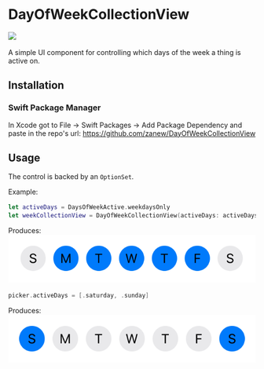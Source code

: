 # DayOfWeekCollectionView

![](https://github.com/zanew/DayOfWeekCollectionView/blob/master/weekpicker.gif)

A simple UI component for controlling which days of the week a thing is active on.

## Installation

### Swift Package Manager

In Xcode got to File -> Swift Packages -> Add Package Dependency and paste in the repo's url: https://github.com/zanew/DayOfWeekCollectionView

## Usage

The control is backed by an `OptionSet`.

Example:
```swift
let activeDays = DaysOfWeekActive.weekdaysOnly
let weekCollectionView = DayOfWeekCollectionView(activeDays: activeDays)
```
Produces:
![](weekdays.png)

```swift
picker.activeDays = [.saturday, .sunday]
```

Produces:
![](weekends.png)



